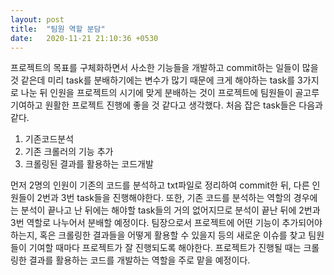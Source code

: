 ```yaml
---
layout: post
title:  "팀원 역할 분담"
date:   2020-11-21 21:10:36 +0530
---
```

 프로젝트의 목표를 구체화하면서 사소한 기능들을 개발하고 commit하는 일들이 많을 것 같은데 미리 task를 분배하기에는 변수가 많기 때문에 크게 해야하는 task를 3가지로 나눈 뒤 인원을 프로젝트의 시기에 맞게 분배하는 것이 프로젝트에 팀원들이 골고루 기여하고 원활한 프로젝트 진행에 좋을 것 같다고 생각했다.
 처음 잡은 task들은 다음과 같다.

1. 기존코드분석 
2. 기존 크롤러의 기능 추가
3. 크롤링된 결과를 활용하는 코드개발

먼저 2명의 인원이 기존의 코드를 분석하고 txt파일로 정리하여 commit한 뒤, 다른 인원들이 2번과 3번 task들을 진행해야한다. 
또한, 기존 코드를 분석하는 역할의 경우에는 분석이 끝나고 난 뒤에는 해야할 task들의 거의 없어지므로 분석이 끝난 뒤에 2번과 3번 역할로 나누어서 분배할 예정이다.
 팀장으로서 프로젝트에 어떤 기능이 추가되어야하는지, 혹은 크롤링한 결과들을 어떻게 활용할 수 있을지 등의 새로운 이슈를 찾고 팀원들이 기여할 때마다
프로젝트가 잘 진행되도록 해야한다. 프로젝트가 진행될 때는 크롤링한 결과를 활용하는 코드를 개발하는 역할을 주로 맡을 예정이다.

